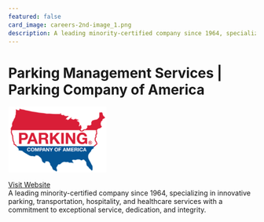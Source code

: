 ```yaml
---
featured: false
card_image: careers-2nd-image_1.png
description: A leading minority-certified company since 1964, specializing in innovative parking, transportation, hospitality, and healthcare services with a commitment to exceptional service, dedication, and integrity.
---
```


# Parking Management Services | Parking Company of America
<img src="careers-2nd-image_1.png" alt="Logo" style="max-width: 200px; height: auto;">

<a href="https://www.parkpca.com/">Visit Website</a>  
A leading minority-certified company since 1964, specializing in innovative parking, transportation, hospitality, and healthcare services with a commitment to exceptional service, dedication, and integrity.

